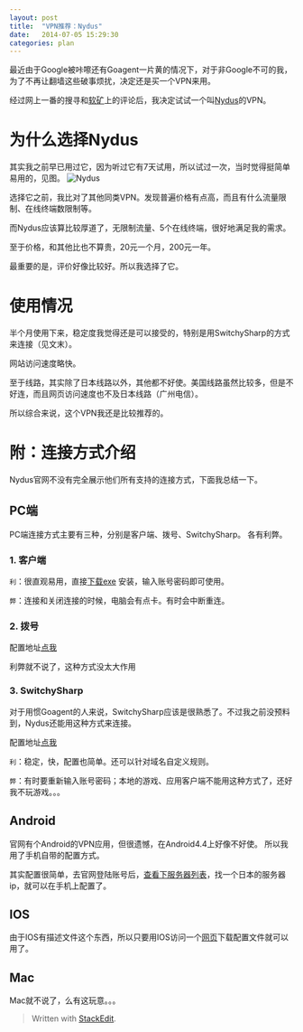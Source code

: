 ```yaml
---
layout: post
title:  "VPN推荐：Nydus"
date:   2014-07-05 15:29:30
categories: plan
---
```


最近由于Google被咔嚓还有Goagent一片黄的情况下，对于非Google不可的我，为了不再让翻墙这些破事烦扰，决定还是买一个VPN来用。

经过网上一番的搜寻和[软矿](https://www.x-berry.com/category/vpn/)上的评论后，我决定试试一个叫[Nydus](http://www.ny-dus.info/)的VPN。

<!--more-->

# 为什么选择Nydus
其实我之前早已用过它，因为听过它有7天试用，所以试过一次，当时觉得挺简单易用的，见图。
![Nydus][1]

选择它之前，我比对了其他同类VPN。发现普遍价格有点高，而且有什么流量限制、在线终端数限制等。

而Nydus应该算比较厚道了，无限制流量、5个在线终端，很好地满足我的需求。

至于价格，和其他比也不算贵，20元一个月，200元一年。

最重要的是，评价好像比较好。所以我选择了它。

# 使用情况
半个月使用下来，稳定度我觉得还是可以接受的，特别是用SwitchySharp的方式来连接（见文末）。

网站访问速度略快。

至于线路，其实除了日本线路以外，其他都不好使。美国线路虽然比较多，但是不好连，而且网页访问速度也不及日本线路（广州电信）。

所以综合来说，这个VPN我还是比较推荐的。

# 附：连接方式介绍
Nydus官网不没有完全展示他们所有支持的连接方式，下面我总结一下。

## PC端
PC端连接方式主要有三种，分别是客户端、拨号、SwitchySharp。
各有利弊。

### 1. 客户端
  `利`：很直观易用，直接[下载exe](http://www.ny-dus.info/download)  安装，输入账号密码即可使用。

  `弊`：连接和关闭连接的时候，电脑会有点卡。有时会中断重连。

### 2. 拨号
  配置地址[点我](http://forum.nydus.co/forum.php?mod=viewthread&tid=440&extra=page%3D1)

  利弊就不说了，这种方式没太大作用

### 3. SwitchySharp
  对于用惯Goagent的人来说，SwitchySharp应该是很熟悉了。不过我之前没预料到，Nydus还能用这种方式来连接。

  配置地址[点我](http://forum.nydus.co/forum.php?mod=viewthread&tid=2728&extra=page%3D1)

  `利`：稳定，快，配置也简单。还可以针对域名自定义规则。

  `弊`：有时要重新输入账号密码；本地的游戏、应用客户端不能用这种方式了，还好我不玩游戏。。。

## Android
官网有个Android的VPN应用，但很遗憾，在Android4.4上好像不好使。
所以我用了手机自带的配置方式。

其实配置很简单，去官网登陆账号后，[查看下服务器列表](http://www.ny-dus.info/serverlist)，找一个日本的服务器ip，就可以在手机上配置了。

## IOS
由于IOS有描述文件这个东西，所以只要用IOS访问一个[网页](http://www.ny-dus.info/iosconfig)下载配置文件就可以用了。

## Mac
Mac就不说了，么有这玩意。。。


> Written with [StackEdit](https://stackedit.io/).

  [1]: http://chuyik-github-io.qiniudn.com/nydus.png
  [2]: http://www.ny-dus.info/